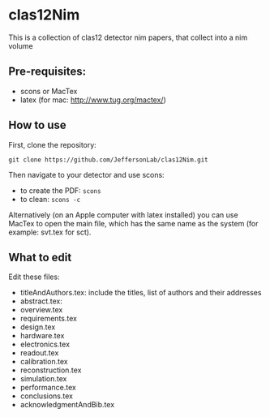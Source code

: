 # clas12Nim

This is a collection of clas12 detector nim papers, that collect into a nim volume

Pre-requisites:
-----------------

- scons or MacTex
- latex (for mac: http://www.tug.org/mactex/)


How to use
----------

First, clone the repository: 

```git clone https://github.com/JeffersonLab/clas12Nim.git```

Then navigate to your detector and use scons:

- to create the PDF: ```scons```
- to clean:  ```scons -c```

Alternatively (on an Apple computer with latex installed) you can use MacTex to open the main file, which has the same name as the system (for example: svt.tex for sct).

What to edit
------------

Edit these files:

- titleAndAuthors.tex: include the titles, list of authors and their addresses
- abstract.tex: 
- overview.tex
- requirements.tex
- design.tex
- hardware.tex
- electronics.tex
- readout.tex
- calibration.tex
- reconstruction.tex
- simulation.tex
- performance.tex
- conclusions.tex
- acknowledgmentAndBib.tex

